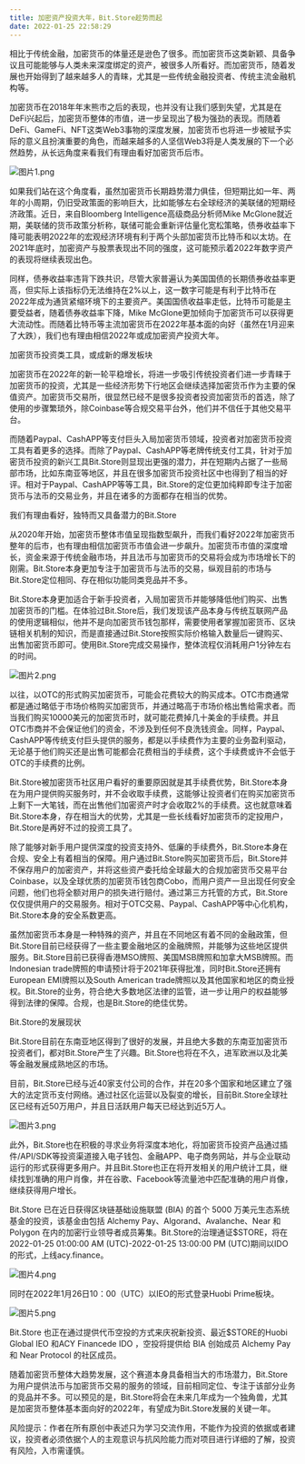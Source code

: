 ```yaml
---
title: 加密资产投资大年，Bit.Store趁势而起
date: 2022-01-25 22:58:29
---
```

相比于传统金融，加密货币的体量还是逊色了很多。而加密货币这类新颖、具备争议且可能能够与人类未来深度绑定的资产，被很多人所看好。而加密货币，随着发展也开始得到了越来越多人的青睐，尤其是一些传统金融投资者、传统主流金融机构等。

 

加密货币在2018年年末熊市之后的表现，也并没有让我们感到失望，尤其是在DeFi兴起后，加密货币整体的市值，进一步呈现出了极为强劲的表现。而随着DeFi、GameFi、NFT这类Web3事物的深度发展，加密货币也将进一步被赋予实际的意义且扮演重要的角色，而越来越多的人坚信Web3将是人类发展的下一个必然趋势，从长远角度来看我们有理由看好加密货币后市。

 


![图片1.png](https://smartsignature-img.oss-cn-hongkong.aliyuncs.com/article/2022/01/25/07a1e978351546c3b70a2d07c82dfc52.png)


 

如果我们站在这个角度看，虽然加密货币长期趋势潜力俱佳，但短期比如一年、两年的小周期，仍旧受政策面的影响巨大，比如能够左右全球经济的美联储的短期经济政策。近日，来自Bloomberg Intelligence高级商品分析师Mike McGlone就近期，美联储的货币政策分析称，联储可能会重新评估量化宽松策略，债券收益率下降可能表明2022年的宏观经济环境有利于两个头部加密货币比特币和以太坊。在2021年底时，加密资产与股票表现出不同的强度，这可能预示着2022年数字资产的表现将继续表现出色。

 

同样，债券收益率违背下跌共识，尽管大家普遍认为美国国债的长期债券收益率更高，但实际上该指标仍无法维持在2%以上，这一数字可能是有利于比特币在2022年成为通货紧缩环境下的主要资产。美国国债收益率走低，比特币可能是主要受益者，随着债券收益率下降，Mike McGlone更加倾向于加密货币可以获得更大流动性。而随着比特币等主流加密货币在2022年基本面的向好（虽然在1月迎来了大跌），我们也有理由相信2022年或成加密资产投资大年。

 

加密货币投资类工具，或成新的爆发板块

 

加密货币在2022年的新一轮平稳增长，将进一步吸引传统投资者们进一步青睐于加密货币的投资，尤其是一些经济形势下行地区会继续选择加密货币作为主要的保值资产。加密货币交易所，很显然已经不是很多投资者投资加密货币的首选，除了使用的步骤繁琐外，除Coinbase等合规交易平台外，他们并不信任于其他交易平台。

 

而随着Paypal、CashAPP等支付巨头入局加密货币领域，投资者对加密货币投资工具有着更多的选择。而除了Paypal、CashAPP等老牌传统支付工具，针对于加密货币投资的新兴工具Bit.Store则显现出更强的潜力，并在短期内占据了一些局部市场，比如东南亚等地区，并且在很多加密货币投资社区中也得到了相当的好评。相对于Paypal、CashAPP等等工具，Bit.Store的定位更加纯粹即专注于加密货币与法币的交易业务，并且在诸多的方面都存在相当的优势。

 

我们有理由看好，独特而又具备潜力的Bit.Store

 

从2020年开始，加密货币整体市值呈现指数型飙升，而我们看好2022年加密货币整年的后市，也有理由相信加密货币市值会进一步飙升。加密货币市值的深度增长，资金来源于传统金融市场，并且法币与加密货币的交易将会成为市场增长下的刚需。Bit.Store本身更加专注于加密货币与法币的交易，纵观目前的市场与Bit.Store定位相同、存在相似功能同类竞品并不多。

 

Bit.Store本身更加适合于新手投资者，入局加密货币并能够降低他们购买、出售加密货币的门槛。在体验过Bit.Store后，我们发现该产品本身与传统互联网产品的使用逻辑相似，他并不是向加密货币钱包那样，需要使用者掌握加密货币、区块链相关机制的知识，而是直接通过Bit.Store按照实际价格输入数量后一键购买、出售加密货币即可。使用Bit.Store完成交易操作，整体流程仅消耗用户1分钟左右的时间。

 

 
![图片2.png](https://smartsignature-img.oss-cn-hongkong.aliyuncs.com/article/2022/01/25/2e43105305179182611d2720465b163a.png)


 

以往，以OTC的形式购买加密货币，可能会花费较大的购买成本。OTC市商通常都是通过略低于市场价格购买加密货币，并通过略高于市场价格出售给需求者。而当我们购买10000美元的加密货币时，就可能花费掉几十美金的手续费。并且OTC市商并不会保证他们的资金，不涉及到任何不良洗钱资金。同样，Paypal、CashAPP等传统支付巨头提供的服务，都是以手续费作为主要的业务盈利驱动，无论基于他们购买还是出售可能都会花费相当的手续费，这个手续费或许不会低于OTC的手续费的比例。

 

Bit.Store被加密货币社区用户看好的重要原因就是其手续费优势，Bit.Store本身在为用户提供购买服务时，并不会收取手续费，这能够让投资者们在购买加密货币上剩下一大笔钱，而在出售他们加密资产时才会收取2%的手续费。这也就意味着Bit.Store本身，存在相当大的优势，尤其是一些长线看好加密货币的定投用户，Bit.Store是再好不过的投资工具了。

 

除了能够对新手用户提供深度的投资支持外、低廉的手续费外，Bit.Store本身在合规、安全上有着相当的保障。用户通过Bit.Store购买加密货币后，Bit.Store并不保存用户的加密资产，并将这些资产委托给全球最大的合规加密货币交易平台Coinbase，以及全球优质的加密货币钱包商Cobo，而用户资产一旦出现任何安全问题，他们也将全额对用户的损失进行赔付。通过第三方托管的方式，Bit.Store仅仅提供用户的交易服务。相对于OTC交易、Paypal、CashAPP等中心化机构，Bit.Store本身的安全系数更高。

 

虽然加密货币本身是一种特殊的资产，并且在不同地区有着不同的金融政策，但Bit.Store目前已经获得了一些主要金融地区的金融牌照，并能够为这些地区提供服务。Bit.Store目前已获得香港MSO牌照、美国MSB牌照和加拿大MSB牌照。而Indonesian trade牌照的申请预计将于2021年获得批准，同时Bit.Store还拥有European EMI牌照以及South American trade牌照以及其他国家和地区的商业授权。Bit.Store的业务，符合绝大多数地区法律的监管，进一步让用户的权益能够得到法律的保障。合规，也是Bit.Store的绝佳优势。

 

Bit.Store的发展现状

 

Bit.Store目前在东南亚地区得到了很好的发展，并且绝大多数的东南亚加密货币投资者们，都对Bit.Store产生了兴趣。Bit.Store也将在不久，进军欧洲以及北美等金融发展成熟地区的市场。

 

目前，Bit.Store已经与近40家支付公司的合作，并在20多个国家和地区建立了强大的法定货币支付网络。通过社区化运营以及裂变的增长，目前Bit.Store全球社区已经有近50万用户，并且日活跃用户每天已经达到近5万人。

 


![图片3.png](https://smartsignature-img.oss-cn-hongkong.aliyuncs.com/article/2022/01/25/9e91f167cd460af5d85b6183b3e0c2bf.png)


 

此外，Bit.Store也在积极的寻求业务将深度本地化，将加密货币投资产品通过插件/API/SDK等投资渠道接入电子钱包、金融APP、电子商务网站，并与企业联动运行的形式获得更多用户。并且Bit.Store也正在将开发相关的用户统计工具，继续找到准确的用户肖像，并在谷歌、Facebook等流量池中匹配准确的用户肖像，继续获得用户增长。

 

Bit.Store 已在近日获得区块链基础设施联盟 (BIA) 的首个 5000 万美元生态系统基金的投资，该基金由包括 Alchemy Pay、Algorand、Avalanche、Near 和 Polygon 在内的加密行业领导者成员筹集。Bit.Store的治理通证$STORE，将在2022-01-25 01:00:00 AM (UTC)-2022-01-25 13:00:00 PM (UTC)期间以IDO的形式，上线acy.finance。

 

 
![图片4.png](https://smartsignature-img.oss-cn-hongkong.aliyuncs.com/article/2022/01/25/b7bdac86b0bb058789c4482e964c7309.png)


 

同时在2022年1月26日10：00（UTC）以IEO的形式登录Huobi Prime板块。

 

 
![图片5.png](https://smartsignature-img.oss-cn-hongkong.aliyuncs.com/article/2022/01/25/ca0a74d8f72414a98713512fd6741e0a.png)


 

Bit.Store 也正在通过提供代币空投的方式来庆祝新投资、最近$STORE的Huobi Global IEO 和ACY Financede IDO ，空投将提供给 BIA 创始成员 Alchemy Pay 和 Near Protocol 的社区成员。

 

随着加密货币整体大趋势发展，这个赛道本身具备相当大的市场潜力，Bit.Store为用户提供法币与加密货币交易的服务的领域，目前相同定位、专注于该部分业务的竞品并不多。可以预见的是，Bit.Store将会在未来几年成为一个独角兽，尤其是加密货币整体基本面向好的2022年，有望成为Bit.Store发展的关键一年。

风险提示：作者在所有原创中表述只为学习交流作用，不能作为投资的依据或者建议，投资者必须依据个人的主观意识与抗风险能力而对项目进行详细的了解，投资有风险，入市需谨慎。  